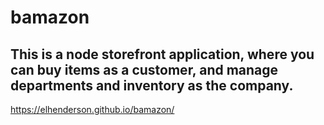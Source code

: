# bamazon

## This is a node storefront application, where you can buy items as a customer, and manage departments and inventory as the company. 

https://elhenderson.github.io/bamazon/
